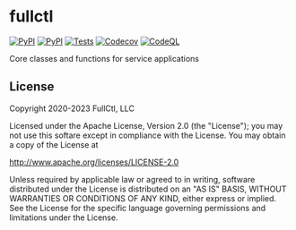 # fullctl

[![PyPI](https://img.shields.io/pypi/v/fullctl.svg?maxAge=60)](https://pypi.python.org/pypi/fullctl)
[![PyPI](https://img.shields.io/pypi/pyversions/fullctl.svg?maxAge=600)](https://pypi.python.org/pypi/fullctl)
[![Tests](https://github.com/fullctl/fullctl/workflows/tests/badge.svg)](https://github.com/fullctl/fullctl)
[![Codecov](https://img.shields.io/codecov/c/github/fullctl/fullctl/master.svg?maxAge=60)](https://codecov.io/github/fullctl/fullctl)
[![CodeQL](https://github.com/fullctl/fullctl/workflows/CodeQL/badge.svg)](https://github.com/fullctl/fullctl)

Core classes and functions for service applications

## License

Copyright 2020-2023 FullCtl, LLC

Licensed under the Apache License, Version 2.0 (the "License");
you may not use this softare except in compliance with the License.
You may obtain a copy of the License at

   http://www.apache.org/licenses/LICENSE-2.0

Unless required by applicable law or agreed to in writing, software
distributed under the License is distributed on an "AS IS" BASIS,
WITHOUT WARRANTIES OR CONDITIONS OF ANY KIND, either express or implied.
See the License for the specific language governing permissions and
limitations under the License.
